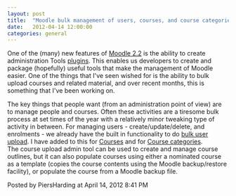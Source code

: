 ```yaml
---
layout: post
title:  "Moodle bulk management of users, courses, and course categories"
date:   2012-04-14 12:00:00
categories: general
---
```



<p>
One of the (many) new features of <a href="http://moodle.org/">Moodle 2.2</a> is the ability to create administration Tools <a href="http://docs.moodle.org/dev/Admin_tools">plugins</a>.  This enables us developers to create and package (hopefully) useful tools that make the management of Moodle easier.  One of the things that I've seen wished for is the ability to bulk upload courses and related material, and over recent months, this is something that I've been working on.
</p>
<p>The key things that people want (from an administration point of view) are to manage people and courses.  Often these activities are a tiresome bulk process at set times of the year with a relatively minor tweaking type of activity in between.  For managing users - create/update/delete, and enrolments - we already have the built in functionality to do <a href="http://docs.moodle.org/22/en/Upload_users">bulk user upload</a>.  I have added to this for <a href="https://gitorious.org/moodle-tool_uploadcourse">Courses</a> and for <a href="https://gitorious.org/moodle-tool_uploadcoursecategory">Course categories</a>.<br/>
The course upload admin tool can be used to create and manage course outlines, but it can also populate courses using either a nominated course as a template (copies the course contents using the Moodle backup/restore facility), or populate the course from a Moodle backup file.
</p>

<div id="a000093more"><div id="more">

</div></div>

<p class="posted">Posted by PiersHarding at April 14, 2012  8:41 PM</p>





